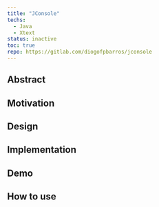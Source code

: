 ```yaml
---
title: "JConsole"
techs:
  - Java
  - Xtext
status: inactive
toc: true
repo: https://gitlab.com/diogofpbarros/jconsole
---
```


## Abstract

## Motivation

## Design

## Implementation

## Demo

## How to use

